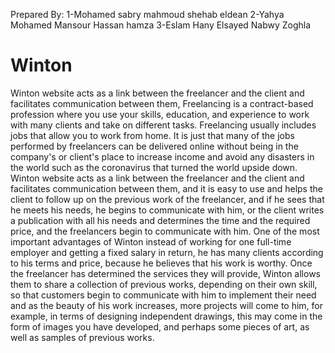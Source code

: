 Prepared By: 
1-Mohamed sabry mahmoud shehab eldean 
2-Yahya Mohamed Mansour Hassan hamza 
3-Eslam Hany Elsayed Nabwy Zoghla 


# Winton
Winton website acts as a link between the freelancer and the client and  facilitates communication between them,
Freelancing is a contract-based profession where you use your skills, 
education, and experience to work with many clients and take on different 
tasks. Freelancing usually includes jobs that allow you to work from home. 
It is just that many of the jobs performed by freelancers can be delivered 
online without being in the company's or client's place to increase income 
and avoid any disasters in the world such as the coronavirus that turned 
the world upside down.
Winton website acts as a link between the freelancer and the client and 
facilitates communication between them, and it is easy to use and helps the 
client to follow up on the previous work of the freelancer, and if he sees that 
he meets his needs, he begins to communicate with him, or the client 
writes a publication with all his needs and determines the time and the 
required price, and the freelancers begin to communicate with him.
One of the most important advantages of Winton instead of working for one 
full-time employer and getting a fixed salary in return, he has many clients 
according to his terms and price, because he believes that his work is 
worthy. 
Once the freelancer has determined the services they will provide, Winton 
allows them to share a collection of previous works, depending on their 
own skill, so that customers begin to communicate with him to implement 
their need and as the beauty of his work increases, more projects will come 
to him, for example, in terms of designing independent drawings, this may 
come in the form of images you have developed, and perhaps some pieces 
of art, as well as samples of previous works.
